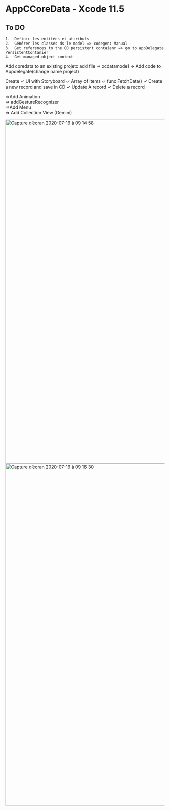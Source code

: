 # AppCCoreData - Xcode 11.5

## To DO

	1.	Definir les entitées et attributs
	2.	Générer les classes ds le model => codegen: Manual
	3.	Get references to the CD persistent contaienr => go to appDelegate PersistentContanier
	4.	Get managed object context




Add coredata to an existing projetc
add file => xcdatamodel => Add code to Appdelegate(change name project)


Create
	✓	 UI with Storyboard 
	✓	Array of items
	✓	func FetchData()
	✓	Create a new record and save in CD
	✓	Update A record 
	✓	Delete a record


=>Add Animation <br> => addGestureRecognizer<br> 
=>Add Menu <br> 
=> Add Collection View (Gemini)









<img width="1088" alt="Capture d’écran 2020-07-19 à 09 14 58" src="https://user-images.githubusercontent.com/64682028/87869519-b82b0980-c9a0-11ea-928a-cc73a7fb1b77.png">
<img width="1082" alt="Capture d’écran 2020-07-19 à 09 16 30" src="https://user-images.githubusercontent.com/64682028/87869511-b103fb80-c9a0-11ea-8bc7-ae49af6084a0.png">
